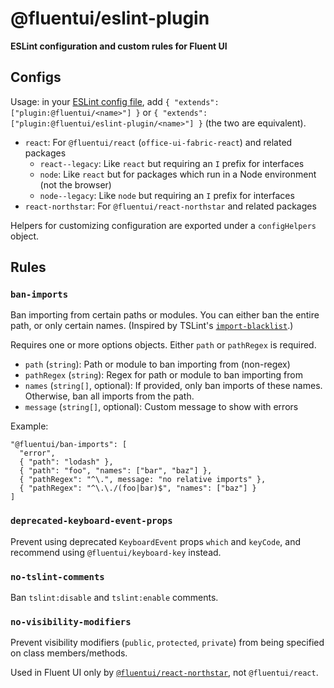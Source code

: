 # @fluentui/eslint-plugin

**ESLint configuration and custom rules for Fluent UI**

## Configs

Usage: in your [ESLint config file](https://eslint.org/docs/user-guide/configuring), add `{ "extends": ["plugin:@fluentui/<name>"] }` or `{ "extends": ["plugin:@fluentui/eslint-plugin/<name>"] }` (the two are equivalent).

- `react`: For `@fluentui/react` (`office-ui-fabric-react`) and related packages
  - `react--legacy`: Like `react` but requiring an `I` prefix for interfaces
  - `node`: Like `react` but for packages which run in a Node environment (not the browser)
  - `node--legacy`: Like `node` but requiring an `I` prefix for interfaces
- `react-northstar`: For `@fluentui/react-northstar` and related packages

Helpers for customizing configuration are exported under a `configHelpers` object.

## Rules

### `ban-imports`

Ban importing from certain paths or modules. You can either ban the entire path, or only certain names. (Inspired by TSLint's [`import-blacklist`](https://palantir.github.io/tslint/rules/import-blacklist/).)

Requires one or more options objects. Either `path` or `pathRegex` is required.

- `path` (`string`): Path or module to ban importing from (non-regex)
- `pathRegex` (`string`): Regex for path or module to ban importing from
- `names` (`string[]`, optional): If provided, only ban imports of these names. Otherwise, ban all imports from the path.
- `message` (`string[]`, optional): Custom message to show with errors

Example:

```
"@fluentui/ban-imports": [
  "error",
  { "path": "lodash" },
  { "path": "foo", "names": ["bar", "baz"] },
  { "pathRegex": "^\.", message: "no relative imports" },
  { "pathRegex": "^\.\./(foo|bar)$", "names": ["baz"] }
]
```

### `deprecated-keyboard-event-props`

Prevent using deprecated `KeyboardEvent` props `which` and `keyCode`, and recommend using `@fluentui/keyboard-key` instead.

### `no-tslint-comments`

Ban `tslint:disable` and `tslint:enable` comments.

### `no-visibility-modifiers`

Prevent visibility modifiers (`public`, `protected`, `private`) from being specified on class members/methods.

Used in Fluent UI only by [`@fluentui/react-northstar`](https://aka.ms/fluent-ui), not `@fluentui/react`.
